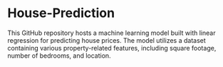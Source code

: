 # House-Prediction
This GitHub repository hosts a machine learning model built with linear regression for predicting house prices. The model utilizes a dataset containing various property-related features, including square footage, number of bedrooms, and location.
